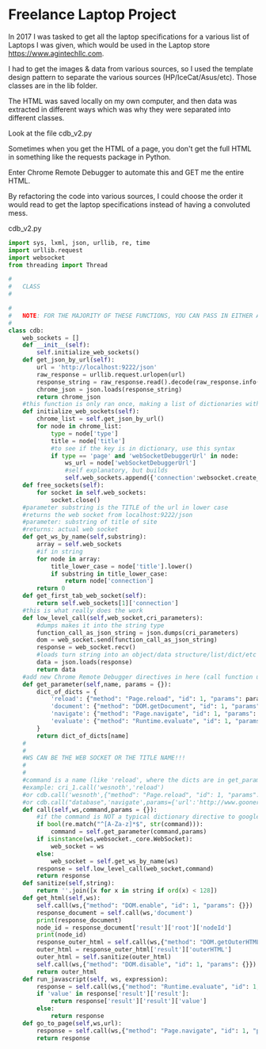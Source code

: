 # Freelance Laptop Project

In 2017 I was tasked to get all the laptop specifications for a various list of Laptops I was given, which would be used in the Laptop store https://www.agintechllc.com.

I had to get the images & data from various sources, so I used the template design pattern to separate the various sources (HP/IceCat/Asus/etc). Those classes are in the lib folder.

The HTML was saved locally on my own computer, and then data was extracted in different ways which was why they were separated into different classes.

Look at the file cdb_v2.py

Sometimes when you get the HTML of a page, you don't get the full HTML in something like the requests package in Python.

Enter Chrome Remote Debugger to automate this and GET me the entire HTML.

By refactoring the code into various sources, I could choose the order it would read to get the laptop specifications instead of having a convoluted mess.

cdb_v2.py

```python
import sys, lxml, json, urllib, re, time
import urllib.request
import websocket
from threading import Thread

#
#	CLASS
#

#
#	NOTE: FOR THE MAJORITY OF THESE FUNCTIONS, YOU CAN PASS IN EITHER AN ACTUAL WEB SOCKET OR THE TITLE OF THE WEB PAGE!!! Typically it would be listed as "ws" as the parameter
#
class cdb:
	web_sockets = []
	def __init__(self):
		self.initialize_web_sockets()
	def get_json_by_url(self):
		url = 'http://localhost:9222/json'
		raw_response = urllib.request.urlopen(url)
		response_string = raw_response.read().decode(raw_response.info().get_param('charset') or 'utf-8')
		chrome_json = json.loads(response_string)
		return chrome_json
	#this function is only ran once, making a list of dictionaries with web sockets & title (multidimensional)
	def initialize_web_sockets(self):
		chrome_list = self.get_json_by_url()
		for node in chrome_list:
			type = node['type']
			title = node['title']
			#to see if the key is in dictionary, use this syntax
			if type == 'page' and 'webSocketDebuggerUrl' in node:
				ws_url = node['webSocketDebuggerUrl']
				#self explanatory, but builds
				self.web_sockets.append({'connection':websocket.create_connection(ws_url),'title':title})
	def free_sockets(self):
		for socket in self.web_sockets:
			socket.close()
	#parameter substring is the TITLE of the url in lower case
	#returns the web socket from localhost:9222/json
	#parameter: substring of title of site
	#returns: actual web socket
	def get_ws_by_name(self,substring):
		array = self.web_sockets
		#if in string
		for node in array:
			title_lower_case = node['title'].lower()
			if substring in title_lower_case:
				return node['connection']
		return 0
	def get_first_tab_web_socket(self):
		return self.web_sockets[1]['connection']
	#this is what really does the work
	def low_level_call(self,web_socket,cri_parameters):
		#dumps makes it into the string type
		function_call_as_json_string = json.dumps(cri_parameters)
		dom = web_socket.send(function_call_as_json_string)
		response = web_socket.recv()
		#loads turn string into an object/data structure/list/dict/etc
		data = json.loads(response)
		return data
	#add new Chrome Remote Debugger directives in here (call function uses this)
	def get_parameter(self,name, params = {}):
		dict_of_dicts = {
			'reload': {"method": "Page.reload", "id": 1, "params": params},
			'document': {"method": "DOM.getDocument", "id": 1, "params": params},
			'navigate': {"method": "Page.navigate", "id": 1, "params": params},
			'evaluate': {"method": "Runtime.evaluate", "id": 1, "params": params}
		}
		return dict_of_dicts[name]
	#
	#
	#WS CAN BE THE WEB SOCKET OR THE TITLE NAME!!!
	#
	#
	#command is a name (like 'reload', where the dicts are in get_parameter function)
	#example: cri_1.call('wesnoth','reload')
	#or cdb.call('wesnoth',{"method": "Page.reload", "id": 1, "params": {}})
	#or cdb.call("database",'navigate',params={'url':'http://www.goonery.com'})
	def call(self,ws,command,params = {}):
		#if the command is NOT a typical dictionary directive to google and if it's TEXT, use the function called get parameter
		if bool(re.match("^[A-Za-z]*$", str(command))):
			command = self.get_parameter(command,params)
		if isinstance(ws,websocket._core.WebSocket):
			web_socket = ws
		else:
			web_socket = self.get_ws_by_name(ws)
		response = self.low_level_call(web_socket,command)
		return response
	def sanitize(self,string):
		return ''.join([x for x in string if ord(x) < 128])
	def get_html(self,ws):
		self.call(ws,{"method": "DOM.enable", "id": 1, "params": {}})
		response_document = self.call(ws,'document')
		print(response_document)
		node_id = response_document['result']['root']['nodeId']
		print(node_id)
		response_outer_html = self.call(ws,{"method": "DOM.getOuterHTML", "id": 1, "params": {'nodeId':node_id}})
		outer_html = response_outer_html['result']['outerHTML']
		outer_html = self.sanitize(outer_html)
		self.call(ws,{"method": "DOM.disable", "id": 1, "params": {}})
		return outer_html
	def run_javascript(self, ws, expression):
		response = self.call(ws,{"method": "Runtime.evaluate", "id": 1, "params": {'expression':expression}})
		if 'value' in response['result']['result']:
			return response['result']['result']['value']
		else:
			return response
	def go_to_page(self,ws,url):
		response = self.call(ws,{"method": "Page.navigate", "id": 1, "params": {'url':url}})
		return response
```